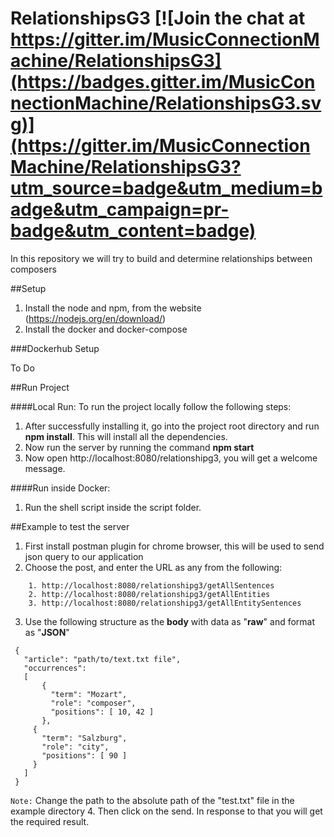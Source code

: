 # RelationshipsG3 [![Join the chat at https://gitter.im/MusicConnectionMachine/RelationshipsG3](https://badges.gitter.im/MusicConnectionMachine/RelationshipsG3.svg)](https://gitter.im/MusicConnectionMachine/RelationshipsG3?utm_source=badge&utm_medium=badge&utm_campaign=pr-badge&utm_content=badge)

In this repository we will try to build and determine relationships between composers

##Setup

1. Install the node and npm, from the website (https://nodejs.org/en/download/)
2. Install the docker and docker-compose

###Dockerhub Setup

To Do

##Run Project

####Local Run: 
To run the project locally follow the following steps:

1. After successfully installing it, go into the project root directory and run 
**npm install**. This will install all the dependencies.
2. Now run the server by running the command **npm start**
3. Now open http://localhost:8080/relationshipg3, you will get a welcome message.

####Run inside Docker:
 
 1. Run the shell script inside the script folder.


##Example to test the server
1. First install postman plugin for chrome browser, this will be used to send json query to our application
2. Choose the post, and enter the URL as any from the following:
```
    1. http://localhost:8080/relationshipg3/getAllSentences
    2. http://localhost:8080/relationshipg3/getAllEntities
    3. http://localhost:8080/relationshipg3/getAllEntitySentences
```
    
3. Use the following structure as the **body** with data as "**raw**" and format as "**JSON**"


```
 {
   "article": "path/to/text.txt file",
   "occurrences":
   [
       {
         "term": "Mozart",
         "role": "composer",
         "positions": [ 10, 42 ]
       },
     {
       "term": "Salzburg",
       "role": "city",
       "positions": [ 90 ]
     }
   ]
 }
```
`Note:`
Change the path to the absolute path of the "test.txt" file in the example directory
4. Then click on the send. In response to that you will get the required result.
